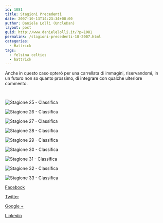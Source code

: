 ```yaml
---
id: 1081
title: Stagioni Precedenti
date: 2007-10-13T14:23:34+00:00
author: Daniele Lolli (UncleDan)
layout: post
guid: http://www.danielelolli.it/?p=1081
permalink: /stagioni-precedenti-10-2007.html
categories:
  - Hattrick
tags:
  - felsina celtics
  - hattrick
---
```

Anche in questo caso opterò per una carrellata di immagini, riservandomi, in un futuro non so quanto prossimo, di integrare con qualche ulteriore commento.

&nbsp;

![Stagione 25 - Classifica](http://www.danielelolli.it/wp-content/uploads/2007/10/25-1-classifica.png)

![Stagione 26 - Classifica](http://www.danielelolli.it/wp-content/uploads/2007/10/26-1-classifica.png)

![Stagione 27 - Classifica](http://www.danielelolli.it/wp-content/uploads/2007/10/27-1-classifica.png)

![Stagione 28 - Classifica](http://www.danielelolli.it/wp-content/uploads/2007/10/28-1-classifica.png)

![Stagione 29 - Classifica](http://www.danielelolli.it/wp-content/uploads/2007/10/29-1-classifica.png)

![Stagione 30 - Classifica](http://www.danielelolli.it/wp-content/uploads/2007/10/30-1-classifica.png)

![Stagione 31 - Classifica](http://www.danielelolli.it/wp-content/uploads/2007/10/31-1-classifica.png)

![Stagione 32 - Classifica](http://www.danielelolli.it/wp-content/uploads/2007/10/32-1-classifica.png)

![Stagione 33 - Classifica](http://www.danielelolli.it/wp-content/uploads/2007/10/33-1-classifica.png)

<div class="container_share">
  <a href="http://www.facebook.com/sharer.php?u=http://www.danielelolli.it/stagioni-precedenti-10-2007.html&t=Stagioni Precedenti" target="_blank" class="button_purab_share facebook"><span><i class="icon-facebook"></i></span>
  
  <p>
    Facebook
  </p></a> 
  
  <a href="http://twitter.com/share?url=http://www.danielelolli.it/stagioni-precedenti-10-2007.html&text=Stagioni Precedenti" target="_blank" class="button_purab_share twitter"><span><i class="icon-twitter"></i></span>
  
  <p>
    Twitter
  </p></a> 
  
  <a href="https://plus.google.com/share?url=http://www.danielelolli.it/stagioni-precedenti-10-2007.html" target="_blank" class="button_purab_share google-plus"><span><i class="icon-google-plus"></i></span>
  
  <p>
    Google +
  </p></a> 
  
  <a href="http://www.linkedin.com/shareArticle?mini=true&url=http://www.danielelolli.it/stagioni-precedenti-10-2007.html&title=Stagioni Precedenti" target="_blank" class="button_purab_share linkedin"><span><i class="icon-linkedin"></i></span>
  
  <p>
    Linkedin
  </p></a>
</div>